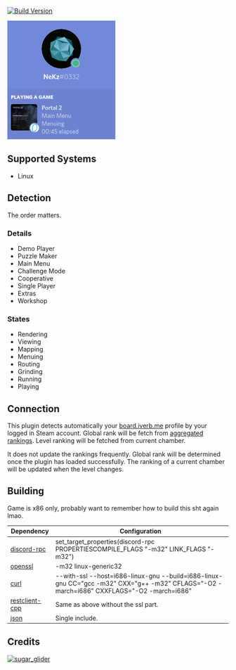 [![Build Version](https://img.shields.io/badge/version-v1.0-brightgreen.svg)](https://github.com/NeKzor/sugar-glider/projects/1)

![screenie](doc/screenie.png)

## Supported Systems

- Linux

## Detection

The order matters.

### Details

- Demo Player
- Puzzle Maker
- Main Menu
- Challenge Mode
- Cooperative
- Single Player
- Extras
- Workshop

### States

- Rendering
- Viewing
- Mapping
- Menuing
- Routing
- Grinding
- Running
- Playing

## Connection

This plugin detects automatically your [board.iverb.me](https://board.iverb.me) profile by your logged in Steam account. Global rank will be fetch from [aggregated rankings](https://board.iverb.me). Level ranking will be fetched from current chamber.

It does not update the rankings frequently. Global rank will be determined once the plugin has loaded successfully. The ranking of a current chamber will be updated when the level changes.

## Building

Game is x86 only, probably want to remember how to build this sht again lmao.

|Dependency|Configuration|
|---|---|
|[discord-rpc](https://github.com/discordapp/discord-rpc)|set_target_properties(discord-rpc PROPERTIESCOMPILE_FLAGS "-m32" LINK_FLAGS "-m32")|
|[openssl](https://github.com/openssl/openssl)|-m32 linux-generic32|
|[curl](https://github.com/curl/curl)|--with-ssl --host=i686-linux-gnu --build=i686-linux-gnu CC="gcc -m32" CXX="g++ -m32" CFLAGS="-O2 -march=i686" CXXFLAGS="-O2 -march=i686"|
|[restclient-cpp](https://github.com/mrtazz/restclient-cpp)|Same as above without the ssl part.|
|[json](https://github.com/nlohmann/json)|Single include.|

## Credits

<a href="https://en.wikipedia.org/wiki/Sugar_glider">
<img alt="sugar_glider" src="https://upload.wikimedia.org/wikipedia/commons/0/0d/Petaurus_breviceps-Cayley.jpg" width="100" title="Krzyhau"/>
</a>
